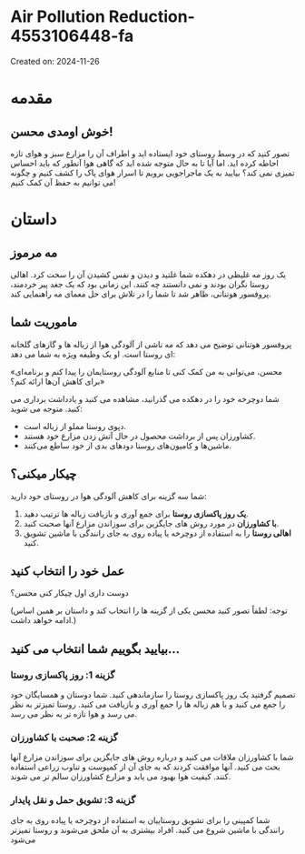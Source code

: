 # Air Pollution Reduction-4553106448-fa

Created on: 2024-11-26

**مقدمه**
=================

**خوش اومدی محسن!**
--------------------

تصور کنید که در وسط روستای خود ایستاده اید و اطراف آن را مزارع سبز و هوای تازه احاطه کرده اید. اما آیا تا به حال متوجه شده اید که گاهی هوا آنطور که باید احساس تمیزی نمی کند؟ بیایید به یک ماجراجویی برویم تا اسرار هوای پاک را کشف کنیم و چگونه می توانیم به حفظ آن کمک کنیم!

**داستان**
==========

**مه مرموز**
----------------------

یک روز مه غلیظی در دهکده شما غلتید و دیدن و نفس کشیدن آن را سخت کرد. اهالی روستا نگران بودند و نمی دانستند چه کنند. این زمانی بود که یک جغد پیر خردمند، پروفسور هوتنانی، ظاهر شد تا شما را در تلاش برای حل معمای مه راهنمایی کند.

**ماموریت شما**
----------------

پروفسور هوتنانی توضیح می دهد که مه ناشی از آلودگی هوا از زباله ها و گازهای گلخانه ای روستا است. او یک وظیفه ویژه به شما می دهد:

«محسن، می‌توانی به من کمک کنی تا منابع آلودگی روستایمان را پیدا کنم و برنامه‌ای برای کاهش آن‌ها ارائه کنم؟»

شما دوچرخه خود را در دهکده می گذرانید، مشاهده می کنید و یادداشت برداری می کنید. متوجه می شوید:

* دپوی روستا مملو از زباله است.
* کشاورزان پس از برداشت محصول در حال آتش زدن مزارع خود هستند.
* ماشین‌ها و کامیون‌های روستا دودهای بدی از خود ساطع می‌کنند.

**چیکار میکنی؟**
-----------------------

شما سه گزینه برای کاهش آلودگی هوا در روستای خود دارید:

1. **یک روز پاکسازی روستا** برای جمع آوری و بازیافت زباله ها ترتیب دهید.
2. **با کشاورزان** در مورد روش های جایگزین برای سوزاندن مزارع آنها صحبت کنید.
3. **اهالی روستا** را به استفاده از دوچرخه یا پیاده روی به جای رانندگی با ماشین تشویق کنید.

**عمل خود را انتخاب کنید**
----------------------

دوست داری اول چیکار کنی محسن؟ 

(توجه: لطفاً تصور کنید محسن یکی از گزینه ها را انتخاب کند و داستان بر همین اساس ادامه خواهد داشت.)

**بیایید بگوییم شما انتخاب می کنید...**
-----------------------------

### گزینه 1: روز پاکسازی روستا

تصمیم گرفتید یک روز پاکسازی روستا را سازماندهی کنید. شما دوستان و همسایگان خود را جمع می کنید و با هم زباله ها را جمع آوری و بازیافت می کنید. روستا تمیزتر به نظر می رسد و هوا تازه تر به نظر می رسد.

### گزینه 2: صحبت با کشاورزان

شما با کشاورزان ملاقات می کنید و درباره روش های جایگزین برای سوزاندن مزارع آنها بحث می کنید. آنها موافقت کردند که به جای آن از کمپوست و تناوب زراعی استفاده کنند. کیفیت هوا بهبود می یابد و مزارع کشاورزان سالم تر می شوند.

### گزینه 3: تشویق حمل و نقل پایدار

شما کمپینی را برای تشویق روستاییان به استفاده از دوچرخه یا پیاده روی به جای رانندگی با ماشین شروع می کنید. افراد بیشتری به آن ملحق می‌شوند و روستا تمیزتر می‌شود